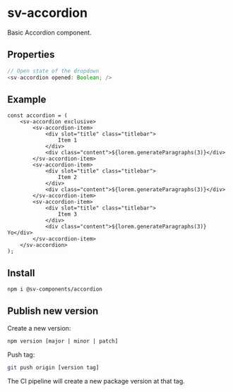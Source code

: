 # sv-accordion

Basic Accordion component.

## Properties

```typescript
// Open state of the dropdown
<sv-accordion opened: Boolean; />
```

## Example

```tsx
const accordion = (
	<sv-accordion exclusive>
		<sv-accordion-item>
			<div slot="title" class="titlebar">
				Item 1
			</div>
			<div class="content">${lorem.generateParagraphs(3)}</div>
		</sv-accordion-item>
		<sv-accordion-item>
			<div slot="title" class="titlebar">
				Item 2
			</div>
			<div class="content">${lorem.generateParagraphs(3)}</div>
		</sv-accordion-item>
		<sv-accordion-item>
			<div slot="title" class="titlebar">
				Item 3
			</div>
			<div class="content">${lorem.generateParagraphs(3)} Yo</div>
		</sv-accordion-item>
	</sv-accordion>
);
```

## Install

```bash
npm i @sv-components/accordion
```

## Publish new version

Create a new version:

```bash
npm version [major | minor | patch]
```

Push tag:

```bash
git push origin [version tag]
```

The CI pipeline will create a new package version at that tag.
